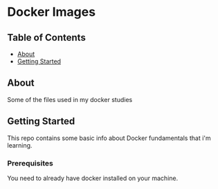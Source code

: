 # Docker Images 

## Table of Contents

- [About](#about)
- [Getting Started](#getting_started)

## About <a name = "about"></a>

Some of the files used in my docker studies

## Getting Started <a name = "getting_started"></a>

This repo contains some basic info about Docker fundamentals that i'm learning.

### Prerequisites
  You need to already have docker installed on your machine.
